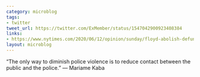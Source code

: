 ```yaml
---
category: microblog
tags:
- twitter
tweet_url: https://twitter.com/ExMember/status/1547042900923408384
links:
- https://www.nytimes.com/2020/06/12/opinion/sunday/floyd-abolish-defund-police.html
layout: microblog
---
```

“The only way to diminish police violence is to reduce contact between the public and the police.” — Mariame Kaba

